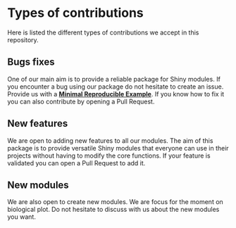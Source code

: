 # Types of contributions

Here is listed the different types of contributions we accept in this repository.

## Bugs fixes

One of our main aim is to provide a reliable package for Shiny modules.
If you encounter a bug using our package do not hesitate to create an issue.
Provide us with a [**Minimal Reproducible Example**](https://stackoverflow.com/help/minimal-reproducible-example).
If you know how to fix it you can also contribute by opening a Pull Request.

## New features

We are open to adding new features to all our modules.
The aim of this package is to provide versatile Shiny modules that everyone can use in their projects without having to modify the core functions.
If your feature is validated you can open a Pull Request to add it.

## New modules

We are also open to create new modules. We are focus for the moment on biological plot.
Do not hesitate to discuss with us about the new modules you want.
